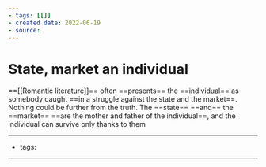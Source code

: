 ```yaml
---
- tags: [[]]
- created date: 2022-06-19
- source: 
---
```


# State, market an individual

==[[Romantic literature]]== often ==presents== the ==individual== as somebody caught ==in a struggle against the state and the market==. Nothing could be further from the truth. The ==state== ==and== the ==market== ==are the mother and father of the individual==, and the individual can survive only thanks to them

---
- tags: 
---